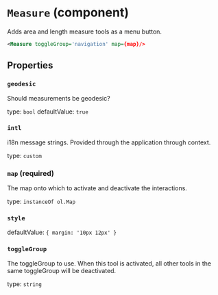 `Measure` (component)
=====================

Adds area and length measure tools as a menu button.

```xml
<Measure toggleGroup='navigation' map={map}/>
```

Properties
----------

### `geodesic`

Should measurements be geodesic?

type: `bool`
defaultValue: `true`


### `intl`

i18n message strings. Provided through the application through context.

type: `custom`


### `map` (required)

The map onto which to activate and deactivate the interactions.

type: `instanceOf ol.Map`


### `style`

defaultValue: `{
  margin: '10px 12px'
}`


### `toggleGroup`

The toggleGroup to use. When this tool is activated, all other tools in the same toggleGroup will be deactivated.

type: `string`

